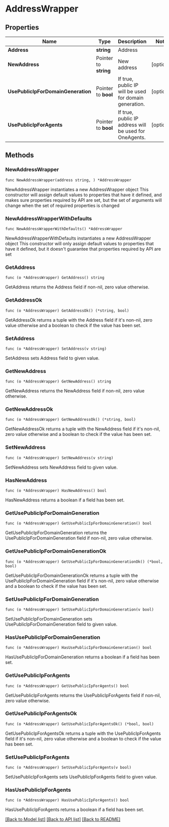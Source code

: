 # AddressWrapper

## Properties

Name | Type | Description | Notes
------------ | ------------- | ------------- | -------------
**Address** | **string** | Address | 
**NewAddress** | Pointer to **string** | New address | [optional] 
**UsePublicIpForDomainGeneration** | Pointer to **bool** | If true, public IP will be used for domain generation. | [optional] 
**UsePublicIpForAgents** | Pointer to **bool** | If true, public IP address will be used for OneAgents. | [optional] 

## Methods

### NewAddressWrapper

`func NewAddressWrapper(address string, ) *AddressWrapper`

NewAddressWrapper instantiates a new AddressWrapper object
This constructor will assign default values to properties that have it defined,
and makes sure properties required by API are set, but the set of arguments
will change when the set of required properties is changed

### NewAddressWrapperWithDefaults

`func NewAddressWrapperWithDefaults() *AddressWrapper`

NewAddressWrapperWithDefaults instantiates a new AddressWrapper object
This constructor will only assign default values to properties that have it defined,
but it doesn't guarantee that properties required by API are set

### GetAddress

`func (o *AddressWrapper) GetAddress() string`

GetAddress returns the Address field if non-nil, zero value otherwise.

### GetAddressOk

`func (o *AddressWrapper) GetAddressOk() (*string, bool)`

GetAddressOk returns a tuple with the Address field if it's non-nil, zero value otherwise
and a boolean to check if the value has been set.

### SetAddress

`func (o *AddressWrapper) SetAddress(v string)`

SetAddress sets Address field to given value.


### GetNewAddress

`func (o *AddressWrapper) GetNewAddress() string`

GetNewAddress returns the NewAddress field if non-nil, zero value otherwise.

### GetNewAddressOk

`func (o *AddressWrapper) GetNewAddressOk() (*string, bool)`

GetNewAddressOk returns a tuple with the NewAddress field if it's non-nil, zero value otherwise
and a boolean to check if the value has been set.

### SetNewAddress

`func (o *AddressWrapper) SetNewAddress(v string)`

SetNewAddress sets NewAddress field to given value.

### HasNewAddress

`func (o *AddressWrapper) HasNewAddress() bool`

HasNewAddress returns a boolean if a field has been set.

### GetUsePublicIpForDomainGeneration

`func (o *AddressWrapper) GetUsePublicIpForDomainGeneration() bool`

GetUsePublicIpForDomainGeneration returns the UsePublicIpForDomainGeneration field if non-nil, zero value otherwise.

### GetUsePublicIpForDomainGenerationOk

`func (o *AddressWrapper) GetUsePublicIpForDomainGenerationOk() (*bool, bool)`

GetUsePublicIpForDomainGenerationOk returns a tuple with the UsePublicIpForDomainGeneration field if it's non-nil, zero value otherwise
and a boolean to check if the value has been set.

### SetUsePublicIpForDomainGeneration

`func (o *AddressWrapper) SetUsePublicIpForDomainGeneration(v bool)`

SetUsePublicIpForDomainGeneration sets UsePublicIpForDomainGeneration field to given value.

### HasUsePublicIpForDomainGeneration

`func (o *AddressWrapper) HasUsePublicIpForDomainGeneration() bool`

HasUsePublicIpForDomainGeneration returns a boolean if a field has been set.

### GetUsePublicIpForAgents

`func (o *AddressWrapper) GetUsePublicIpForAgents() bool`

GetUsePublicIpForAgents returns the UsePublicIpForAgents field if non-nil, zero value otherwise.

### GetUsePublicIpForAgentsOk

`func (o *AddressWrapper) GetUsePublicIpForAgentsOk() (*bool, bool)`

GetUsePublicIpForAgentsOk returns a tuple with the UsePublicIpForAgents field if it's non-nil, zero value otherwise
and a boolean to check if the value has been set.

### SetUsePublicIpForAgents

`func (o *AddressWrapper) SetUsePublicIpForAgents(v bool)`

SetUsePublicIpForAgents sets UsePublicIpForAgents field to given value.

### HasUsePublicIpForAgents

`func (o *AddressWrapper) HasUsePublicIpForAgents() bool`

HasUsePublicIpForAgents returns a boolean if a field has been set.


[[Back to Model list]](../README.md#documentation-for-models) [[Back to API list]](../README.md#documentation-for-api-endpoints) [[Back to README]](../README.md)


